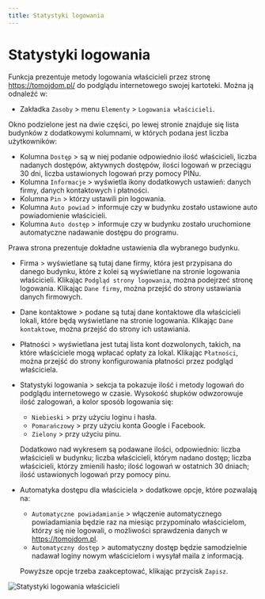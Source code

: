 ```yaml
---
title: Statystyki logowania
---
```


# Statystyki logowania

Funkcja prezentuje metody logowania właścicieli przez stronę https://tomojdom.pl/ do podglądu internetowego swojej kartoteki. Można ją odnaleźć w:

- Zakładka `Zasoby` > menu `Elementy` > `Logowania właścicieli`.

Okno podzielone jest na dwie części, po lewej stronie znajduje się lista budynków z dodatkowymi kolumnami, w których podana jest liczba użytkowników:

- Kolumna `Dostęp` > są w niej podanie odpowiednio ilość właścicieli, liczba nadanych dostępów, aktywnych dostępów, ilości logowań w przeciągu 30 dni, liczba ustawionych logowań przy pomocy PINu.
- Kolumna `Informacje` > wyświetla ikony dodatkowych ustawień: danych firmy, danych kontaktowych i płatności.
- Kolumna `Pin` > którzy ustawili pin logowania.
- Kolumna `Auto powiad` > informuje czy w budynku zostało ustawione auto powiadomienie właścicieli.
- Kolumna `Auto dostęp` > informuje czy w budynku zostało uruchomione automatyczne nadawanie dostępu do programu.

Prawa strona prezentuje dokładne ustawienia dla wybranego budynku.

- Firma > wyświetlane są tutaj dane firmy, która jest przypisana do danego budynku, które z kolei są wyświetlane na stronie logowania właścicieli. Klikając `Podgląd strony logowania`, można podejrzeć stronę logowania. Klikając `Dane firmy`, można przejść do strony ustawiania danych firmowych.

- Dane kontaktowe > podane są tutaj dane kontaktowe dla właścicieli lokali, które będą wyświetlane na stronie logowania. Klikając `Dane kontaktowe`, można przejść do strony ich ustawiania.

- Płatności > wyświetlana jest tutaj lista kont dozwolonych, takich, na które właściciele mogą wpłacać opłaty za lokal. Klikając `Płatności`, można przejść do strony konfigurowania płatności przez podgląd właściciela.

- Statystyki logowania > sekcja ta pokazuje ilość i metody logowań do podglądu internetowego w czasie. Wysokość słupków odwzorowuje ilość zalogowań, a kolor sposób logowania się:
    - `Niebieski` > przy użyciu loginu i hasła.
    - `Pomarańczowy` > przy użyciu konta Google i Facebook.
    - `Zielony` > przy użyciu pinu.

    Dodatkowo nad wykresem są podawane ilości, odpowiednio: liczba właścicieli w budynku; liczba właścicieli, którym nadano dostęp; liczba właścicieli, którzy zmienili hasło; ilość logowań w ostatnich 30 dniach; ilość ustawionych logowań przy pomocy pinu.

- Automatyka dostępu dla właściciela > dodatkowe opcje, które pozwalają na:
    - `Automatyczne powiadamianie` > włączenie automatycznego powiadamiania będzie raz na miesiąc przypominało właścicielom, którzy się nie logowali, o możliwości sprawdzenia danych w https://tomojdom.pl.
    - `Automatyczny dostęp` > automatyczny dostęp będzie samodzielnie nadawał loginy nowym właścicielom i wysyłał maila z informacją.

    Powyższe opcje trzeba zaakceptować, klikając przycisk `Zapisz`.

![Statystyki logowania właścicieli](statlogwlas1.gif)